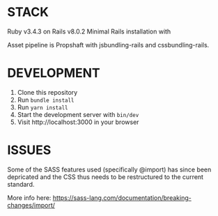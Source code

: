 # STACK

Ruby v3.4.3 on Rails v8.0.2
Minimal Rails installation with

Asset pipeline is Propshaft with jsbundling-rails and cssbundling-rails.

# DEVELOPMENT

1. Clone this repository
2. Run ```bundle install```
3. Run ```yarn install```
4. Start the development server with ```bin/dev```
5. Visit http://localhost:3000 in your browser

# ISSUES

Some of the SASS features used (specifically @import) has since been depricated
and the CSS thus needs to be restructured to the current standard.

More info here: https://sass-lang.com/documentation/breaking-changes/import/
